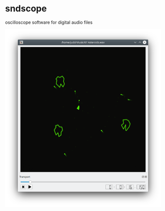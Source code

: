 # sndscope
oscilloscope software for digital audio files

![asteroids-screenshot](./asteroids.png "asteroids")
